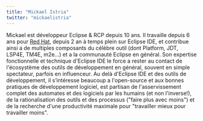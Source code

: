 ```yaml
---
title: "Mickael Istria"
twitter: "mickaelistria"
---
```


Mickael est développeur Eclipse & RCP depuis 10 ans. Il travaille depuis
6 ans pour [Red Hat](http://www.redhat.com), depuis 2 an à temps plein
sur Eclipse IDE, et contribue ainsi a de multiples composants du célèbre
outil (dont Platform, JDT, LSP4E, TM4E, m2e...) et a la communauté
Eclipse en général. Son expertise fonctionnelle et technique d'Eclipse
IDE le force a rester au contact de l'écosystème des outils de
développement en général, souvent en simple spectateur, parfois en
influenceur. Au delà d'Eclipse IDE et des outils de développement, il
s’intéresse beaucoup a l'open-source et aux bonnes pratiques de
développement logiciel, est partisan de l'asservissement complet des
automates et des logiciels par les humains (et non l'inverse!), de la
rationalisation des outils et des processus ("faire plus avec moins") et
de la recherche d'une productivité maximale pour "travailler mieux pour
travailler moins".
